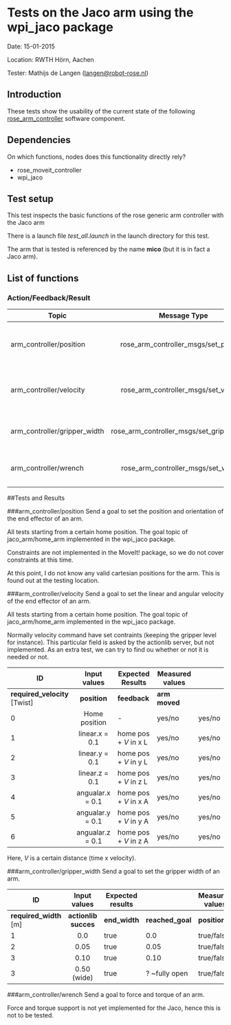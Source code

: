 Tests on the Jaco arm using the wpi_jaco package
============
Date: 15-01-2015

Location: RWTH Hörn, Aachen

Tester: Mathijs de Langen (langen@robot-rose.nl)

Introduction
------------

These tests show the usability of the current state of the following [rose_arm_controller](https://github.com/RobotRose/rose_arm_controller) software component.

Dependencies
------------
On which functions, nodes does this functionality directly rely?

* rose_moveit_controller
* wpi_jaco

Test setup
----------
This test inspects the basic functions of the rose generic arm controller with the Jaco arm

There is a launch file *test_all.launch* in the launch directory for this test.

The arm that is tested is referenced by the name **mico** (but it is in fact a Jaco arm).

## List of functions

### Action/Feedback/Result
Topic 							| Message Type     							| Description 
--------------------------------|:-----------------------------------------:|-----------
arm_controller/position     	| rose_arm_controller_msgs/set_position 	| Set the required position of the end effector
arm_controller/velocity 		| rose_arm_controller_msgs/set_velocity 	| Set the required velocity of the end effector
arm_controller/gripper_width 	| rose_arm_controller_msgs/set_gripper_width| Set the required gripper width 
arm_controller/wrench 			| rose_arm_controller_msgs/set_wrench 		| Set force and torque of the end effector

##Tests and Results

###arm_controller/position
Send a goal to set the position and orientation of the end effector of an arm.

All tests starting from a certain home position. 
The goal topic of jaco_arm/home_arm implemented in the wpi_jaco package.

Constraints are not implemented in the MoveIt! package, so we do not cover constraints at this time.

At this point, I do not know any valid cartesian positions for the arm. This is found out at the testing location.

###arm_controller/velocity
Send a goal to set the linear and angular velocity of the end effector of an arm.

All tests starting from a certain home position. The goal topic of jaco_arm/home_arm implemented in the wpi_jaco package.

Normally velocity command have set contraints (keeping the gripper level for instance). This particular field is asked by the actionlib server, but not implemented. As an extra test, we can try to find ou whether or not it is needed or not.

ID | Input values					| Expected Results 		| Measured values 	||
---|:------------------------------:|-----------------------|-------------------|-------
   | **required_velocity** [Twist]	| **position**			| **feedback**  	| **arm moved**
 0 | Home position 					| -						| yes/no			| yes/no 
 1 | linear.x = 0.1 				| home pos + *V* in x L	| yes/no			| yes/no
 2 | linear.y = 0.1 				| home pos + *V* in y L	| yes/no			| yes/no
 3 | linear.z = 0.1 				| home pos + *V* in z L	| yes/no			| yes/no
 4 | angualar.x = 0.1 				| home pos + *V* in x A	| yes/no			| yes/no
 5 | angualar.y = 0.1 				| home pos + *V* in y A	| yes/no			| yes/no
 6 | angualar.z = 0.1 				| home pos + *V* in z A	| yes/no			| yes/no

Here, *V* is a certain distance (time x velocity).

###arm_controller/gripper_width
Send a goal to set the gripper width of an arm.

ID | Input values			| Expected results 		|				| Measured values 	| 				||		
---|:----------------------:|-----------------------|---------------|-------------------|---------------|---------------
   | **required_width** [m] | **actionlib succes**	| **end_width** | **reached_goal**	| **position** 	| **arm moved** 
 1 | 0.0        			| true 					| 0.0      		| true/false		|				| yes/no		
 2 | 0.05        			| true 					| 0.05     		| true/false		|				| yes/no		
 3 | 0.10        			| true 					| 0.10 			| true/false		|				| yes/no		
 3 | 0.50 (wide)			| true 					| ? ~fully open	| true/false		|				| yes/no	

###arm_controller/wrench
Send a goal to force and torque of an arm.

Force and torque support is not yet implemented for the Jaco, hence this is not to be tested.